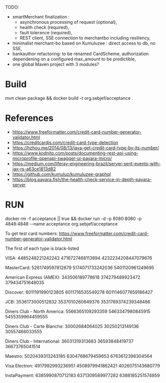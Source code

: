 TODO:

- smartMerchant finalization : 
    - asynchronous processing of request (optional), 
    - health check (required), 
    - fault tolerance (required), 
    - REST client, SSE connection to merchantbo including resiliency,
- minimalist merchant-bo based on Kumuluzee : direct access to db, no SSE,
- bankauthor refactoring: to be renamed CardScheme, authorization dependening on a configured max_amount to be predictible,
- one global Maven project with 3 modules?

# Build
mvn clean package && docker build -t org.sebjef/acceptance .

# References
* https://www.freeformatter.com/credit-card-number-generator-validator.html
* https://creditcardjs.com/credit-card-type-detection
* https://hzhou.me/2014/08/13/java-get-credit-card-type-by-its-number/
* https://www.kodnito.com/posts/documenting-rest-api-using-microprofile-openapi-swagger-ui-payara-micro/
* https://medium.com/liferay-engineering-brazil/server-sent-events-with-jax-rs-a63ce1813d82
* https://github.com/kumuluz/kumuluzee-graphql
* https://blog.payara.fish/the-health-check-service-in-depth-payara-server


# RUN

docker rm -f acceptance || true && docker run -d -p 8080:8080 -p 4848:4848 --name acceptance org.sebjef/acceptance 

To get test card numbers: https://www.freeformatter.com/credit-card-number-generator-validator.html

The first of each type is black-listed

VISA:
4485248221242242
4716727468113894
4232234208447079676

MasterCard:
5261749597812879
5174071733242036
5401120961249695

American Express (AMEX):
343506189778618
374279489923472
379434751648035

Discover:
6011191990123805
6011716535549278
6011146077659186427

JCB:
3536173000512832
3537010260649376
3531769374239348486

Diners Club - North America:
5566365109293359
5463347980845915
5455359964459555

Diners Club - Carte Blanche:
30002684064025
30250213149136
30557466033555

Diners Club - International:
36031319313683
36593848419737
36673765041514

Maestro:
5020439313243185
6304768679459653
6763612398304564

Visa Electron:
4917992993236951
4508979941862421
4026075143680779

InstaPayment:
6385990870712183
6371309589977282
6388185251574859